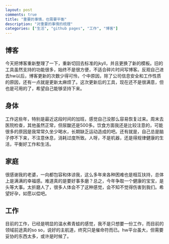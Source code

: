 ```yaml
---
layout: post
comments: true
title: "重要的事情，也需要平衡"
description: "对重要的事情的梳理"
categories: ["生活", "github pages", "工作", "博客"]
---
```


## 博客
今天把博客重新整理了一下，重新切回去标准的jkyll，并且更换了新的模板。旧的工具虽然支持的功能很多，始终不是很方便，不适合碎片时间写博客。反观自己进去hw以后，博客更新的次数少得可怜，个中原因，除了公司信息安全和工作性质的原因，还有一点就是更新太麻烦了。这次更新后的工具，现在还不是很满意，但也是可用的了，希望自己能够坚持下来。

## 身体
工作这些年，特别是最近这段时间的加班，感觉自己没那么容易恢复过来。周末去医院检查，其他虽然正常，但尿酸还是500多。饮食方面我还是比较注意的，可能很多的原因是我常常久坐少喝水，长期缺乏运动造成的吧。还有就是，自己总是脑子停不下来，不注意休息，消耗过度所致。人呀，不是机器，还是得规律健康的生活，平衡好工作和生活。

## 家庭
很感谢我的老婆，一向都包容和体谅我，这么多年来各种困难也是相互扶持，总体上是满满的幸福感。难道真的是要好事多磨？总之，今年争取一个健康的宝宝，是头等大事。太折磨人了，很多人体会不了这种感觉，会不知不觉得伤害到我们。希望好孕，如愿以偿吧。

## 工作
目前的工作，已经是明显的温水煮青蛙的感觉，我不是只想要一份工作，而目前的领域前途真的so so，说好的主航道，终究只是催命符而已。hw平台虽大，但需要妥协的东西太多，或许是时候了。
